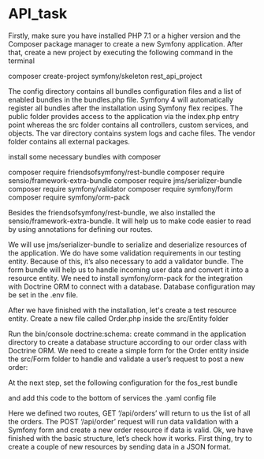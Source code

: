 # API_task

Firstly, make sure you have installed PHP 7.1 or a higher version and the Composer package manager to create a new Symfony application.
 After that, create a new project by executing the following command in the terminal

composer create-project symfony/skeleton rest_api_project

The config directory contains all bundles configuration files and a list of enabled bundles in the bundles.php file. Symfony 4 will automatically register all bundles after the installation using Symfony flex recipes.
The public folder provides access to the application via the index.php entry point whereas the src folder contains all controllers, custom services, and objects. The var directory contains system logs and cache files. The vendor folder contains all external packages. 

install some necessary bundles with composer 

composer require friendsofsymfony/rest-bundle
composer require sensio/framework-extra-bundle
composer require jms/serializer-bundle
composer require symfony/validator
composer require symfony/form
composer require symfony/orm-pack

Besides the friendsofsymfony/rest-bundle, we also installed the sensio/framework-extra-bundle. It will help us to make code easier to read by using annotations for defining our routes. 

We will use jms/serializer-bundle to serialize and deserialize resources of the application. We do have some validation requirements in our testing entity. Because of this, it’s also necessary to add a validator bundle. The form bundle will help us to handle incoming user data and convert it into a resource entity. We need to install symfony/orm-pack for the integration with Doctrine ORM to connect with a database. Database configuration may be set in the .env file.

After we have finished with the installation, let's create a test resource entity. Create a new file called Order.php inside the src/Entity folder

Run the bin/console doctrine:schema: create command in the application directory to create a database structure according to our order class with Doctrine ORM. We need to create a simple form for the Order entity inside the src/Form folder to handle and validate a user’s request to post a new order:

At the next step, set the following configuration for the fos_rest bundle

and add this code to the bottom of services the .yaml config file

Here we defined two routes, GET ‘/api/orders’ will return to us the list of all the orders. The POST ‘/api/order’ request will run data validation with a Symfony form and create a new order resource if data is valid. Ok, we have finished with the basic structure, let’s check how it works. First thing, try to create a couple of new resources by sending data in a JSON format.
